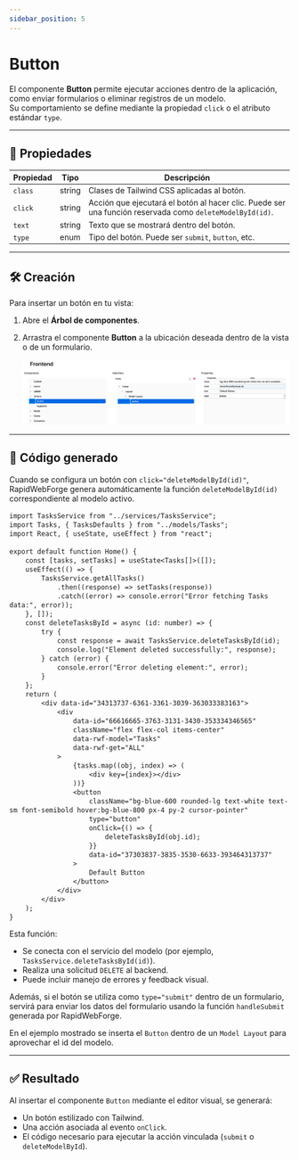 ```yaml
---
sidebar_position: 5
---
```


# Button

El componente **Button** permite ejecutar acciones dentro de la aplicación, como enviar formularios o eliminar registros de un modelo.  
Su comportamiento se define mediante la propiedad `click` o el atributo estándar `type`.

---

## 🧾 Propiedades

| Propiedad | Tipo   | Descripción                                                                 |
|-----------|--------|-----------------------------------------------------------------------------|
| `class`   | string | Clases de Tailwind CSS aplicadas al botón.                                  |
| `click`   | string | Acción que ejecutará el botón al hacer clic. Puede ser una función reservada como `deleteModelById(id)`. |
| `text`    | string | Texto que se mostrará dentro del botón.                                     |
| `type`    | enum   | Tipo del botón. Puede ser `submit`, `button`, etc.                          |

---

## 🛠️ Creación

Para insertar un botón en tu vista:

1. Abre el **Árbol de componentes**.
2. Arrastra el componente **Button** a la ubicación deseada dentro de la vista o de un formulario.

   ![Creación de Button](../../src/assets/img/webp/Button-created.webp)

---

## 🧬 Código generado

Cuando se configura un botón con `click="deleteModelById(id)"`, RapidWebForge genera automáticamente la función `deleteModelById(id)` correspondiente al modelo activo.

```tsx
import TasksService from "../services/TasksService";
import Tasks, { TasksDefaults } from "../models/Tasks";
import React, { useState, useEffect } from "react";

export default function Home() {
	const [tasks, setTasks] = useState<Tasks[]>([]);
	useEffect(() => {
		TasksService.getAllTasks()
			.then((response) => setTasks(response))
			.catch((error) => console.error("Error fetching Tasks data:", error));
	}, []);
	const deleteTasksById = async (id: number) => {
		try {
			const response = await TasksService.deleteTasksById(id);
			console.log("Element deleted successfully:", response);
		} catch (error) {
			console.error("Error deleting element:", error);
		}
	};
	return (
		<div data-id="34313737-6361-3361-3039-363033383163">
			<div
				data-id="66616665-3763-3131-3430-353334346565"
				className="flex flex-col items-center"
				data-rwf-model="Tasks"
				data-rwf-get="ALL"
			>
				{tasks.map((obj, index) => (
					<div key={index}></div>
				))}
				<button
					className="bg-blue-600 rounded-lg text-white text-sm font-semibold hover:bg-blue-800 px-4 py-2 cursor-pointer"
					type="button"
					onClick={() => {
						deleteTasksById(obj.id);
					}}
					data-id="37303837-3835-3530-6633-393464313737"
				>
					Default Button
				</button>
			</div>
		</div>
	);
}
```

Esta función:

- Se conecta con el servicio del modelo (por ejemplo, `TasksService.deleteTasksById(id)`).
- Realiza una solicitud `DELETE` al backend.
- Puede incluir manejo de errores y feedback visual.

Además, si el botón se utiliza como `type="submit"` dentro de un formulario, servirá para enviar los datos del formulario usando la función `handleSubmit` generada por RapidWebForge.

En el ejemplo mostrado se inserta el `Button` dentro de un `Model Layout` para aprovechar el id del modelo.

---

## ✅ Resultado

Al insertar el componente `Button` mediante el editor visual, se generará:

- Un botón estilizado con Tailwind.
- Una acción asociada al evento `onClick`.
- El código necesario para ejecutar la acción vinculada (`submit` o `deleteModelById`).